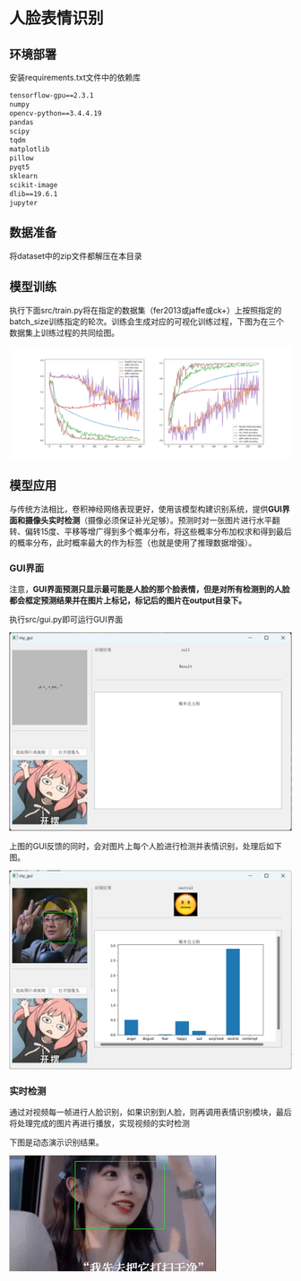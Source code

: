 # 人脸表情识别

## 


## 环境部署
安装requirements.txt文件中的依赖库

```
tensorflow-gpu==2.3.1
numpy
opencv-python==3.4.4.19
pandas
scipy
tqdm
matplotlib
pillow
pyqt5
sklearn
scikit-image
dlib==19.6.1
jupyter

```




## 数据准备
将dataset中的zip文件都解压在本目录




## 模型训练
执行下面src/train.py将在指定的数据集（fer2013或jaffe或ck+）上按照指定的batch_size训练指定的轮次。训练会生成对应的可视化训练过程，下图为在三个数据集上训练过程的共同绘图。

![](./assets/loss.png)


## 模型应用
与传统方法相比，卷积神经网络表现更好，使用该模型构建识别系统，提供**GUI界面和摄像头实时检测**（摄像必须保证补光足够）。预测时对一张图片进行水平翻转、偏转15度、平移等增广得到多个概率分布，将这些概率分布加权求和得到最后的概率分布，此时概率最大的作为标签（也就是使用了推理数据增强）。

### **GUI界面**

注意，**GUI界面预测只显示最可能是人脸的那个脸表情，但是对所有检测到的人脸都会框定预测结果并在图片上标记，标记后的图片在output目录下。**

执行src/gui.py即可运行GUI界面

![](./assets/gui.png)

上图的GUI反馈的同时，会对图片上每个人脸进行检测并表情识别，处理后如下图。

![](./assets/res.png)

### **实时检测**
通过对视频每一帧进行人脸识别，如果识别到人脸，则再调用表情识别模块，最后将处理完成的图片再进行播放，实现视频的实时检测

下图是动态演示识别结果。

![](./assets/demo.gif)
